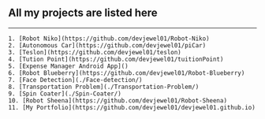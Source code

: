 ## All my projects are listed here 
<hr>

    1. [Robot Niko](https://github.com/devjewel01/Robot-Niko)
    2. [Autonomous Car](https://github.com/devjewel01/piCar)
    3. [Teslon](https://github.com/devjewel01/teslon)
    4. [Tution Point](https://github.com/devjewel01/tuitionPoint)
    5. [Expense Manager Android App]()
    6. [Robot Blueberry](https://github.com/devjewel01/Robot-Blueberry)
    7. [Face Detection](./Face-detection/)
    8. [Transportation Problem](./Transportation-Problem/)
    9. [Spin Coater](./Spin-Coater/)
    10. [Robot Sheena](https://github.com/devjewel01/Robot-Sheena)
    11. [My Portfolio](https://github.com/devjewel01/devjewel01.github.io)